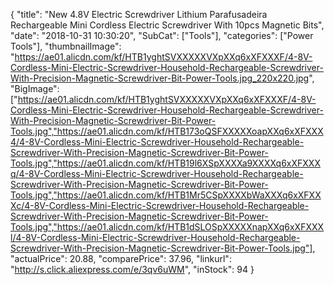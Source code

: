 {
	"title": "New 4.8V Electric Screwdriver Lithium Parafusadeira Rechargeable Mini Cordless Electric Screwdriver With 10pcs Magnetic Bits",
	"date": "2018-10-31 10:30:20",
	"SubCat": ["Tools"],
	"categories": ["Power Tools"],
	"thumbnailImage": "https://ae01.alicdn.com/kf/HTB1yghtSVXXXXXVXpXXq6xXFXXXF/4-8V-Cordless-Mini-Electric-Screwdriver-Household-Rechargeable-Screwdriver-With-Precision-Magnetic-Screwdriver-Bit-Power-Tools.jpg_220x220.jpg",
	"BigImage": ["https://ae01.alicdn.com/kf/HTB1yghtSVXXXXXVXpXXq6xXFXXXF/4-8V-Cordless-Mini-Electric-Screwdriver-Household-Rechargeable-Screwdriver-With-Precision-Magnetic-Screwdriver-Bit-Power-Tools.jpg","https://ae01.alicdn.com/kf/HTB173oQSFXXXXXoapXXq6xXFXXX4/4-8V-Cordless-Mini-Electric-Screwdriver-Household-Rechargeable-Screwdriver-With-Precision-Magnetic-Screwdriver-Bit-Power-Tools.jpg","https://ae01.alicdn.com/kf/HTB19l6XSpXXXXa9XXXXq6xXFXXXq/4-8V-Cordless-Mini-Electric-Screwdriver-Household-Rechargeable-Screwdriver-With-Precision-Magnetic-Screwdriver-Bit-Power-Tools.jpg","https://ae01.alicdn.com/kf/HTB1Mr5CSpXXXXbWaXXXq6xXFXXXc/4-8V-Cordless-Mini-Electric-Screwdriver-Household-Rechargeable-Screwdriver-With-Precision-Magnetic-Screwdriver-Bit-Power-Tools.jpg","https://ae01.alicdn.com/kf/HTB1dSLOSpXXXXXnapXXq6xXFXXXl/4-8V-Cordless-Mini-Electric-Screwdriver-Household-Rechargeable-Screwdriver-With-Precision-Magnetic-Screwdriver-Bit-Power-Tools.jpg"],
	"actualPrice": 20.88,
	"comparePrice": 37.96,
	"linkurl": "http://s.click.aliexpress.com/e/3qv6uWM",
	"inStock": 94
}
